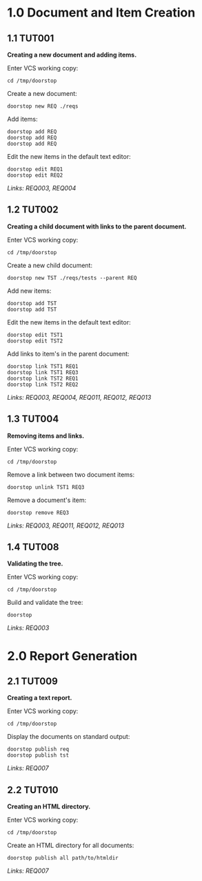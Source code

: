 # 1.0 **Document and Item Creation**

## 1.1 TUT001

**Creating a new document and adding items.**

Enter VCS working copy:

    cd /tmp/doorstop

Create a new document:

    doorstop new REQ ./reqs

Add items:

    doorstop add REQ
    doorstop add REQ
    doorstop add REQ

Edit the new items in the default text editor:

    doorstop edit REQ1
    doorstop edit REQ2

*Links: REQ003, REQ004*

## 1.2 TUT002

**Creating a child document with links to the parent document.**

Enter VCS working copy:

    cd /tmp/doorstop

Create a new child document:

    doorstop new TST ./reqs/tests --parent REQ

Add new items:

    doorstop add TST
    doorstop add TST

Edit the new items in the default text editor:

    doorstop edit TST1
    doorstop edit TST2

Add links to item's in the parent document:

    doorstop link TST1 REQ1
    doorstop link TST1 REQ3
    doorstop link TST2 REQ1
    doorstop link TST2 REQ2

*Links: REQ003, REQ004, REQ011, REQ012, REQ013*

## 1.3 TUT004

**Removing items and links.**

Enter VCS working copy:

    cd /tmp/doorstop

Remove a link between two document items:

    doorstop unlink TST1 REQ3

Remove a document's item:

    doorstop remove REQ3

*Links: REQ003, REQ011, REQ012, REQ013*

## 1.4 TUT008

**Validating the tree.**

Enter VCS working copy:

    cd /tmp/doorstop

Build and validate the tree:

    doorstop

*Links: REQ003*

# 2.0 **Report Generation**

## 2.1 TUT009

**Creating a text report.**

Enter VCS working copy:

    cd /tmp/doorstop

Display the documents on standard output:

    doorstop publish req
    doorstop publish tst

*Links: REQ007*

## 2.2 TUT010

**Creating an HTML directory.**

Enter VCS working copy:

    cd /tmp/doorstop

Create an HTML directory for all documents:

    doorstop publish all path/to/htmldir

*Links: REQ007*

